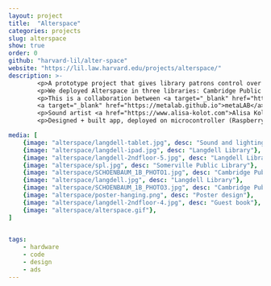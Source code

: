 ```yaml
---
layout: project
title:  "Alterspace"
categories: projects
slug: alterspace
show: true
order: 0
github: "harvard-lil/alter-space"
website: "https://lil.law.harvard.edu/projects/alterspace/"
description: >-
        <p>A prototype project that gives library patrons control over their space, allowing them to change lights and sounds.</p>
        <p>We deployed Alterspace in three libraries: Cambridge Public Library, Somerville Public Library, and Langdell Hall in Harvard Law School (on two floors).</p>
        <p>This is a collaboration between <a target="_blank" href="https://lil.law.harvard.edu">Library Innovation Lab</a> (<a href="https://twitter.com/clare__stanton">Clare Stanton</a>, <a href="https://www.instagram.com/andygoddamnedsilva/">Andy Silva</a>, myself) and 
        <a target="_blank" href="https://metalab.github.io">metaLAB</a> (<a href="http://jessyurko.com/#">Jessica Yurkfvsky</a>, <a href="https://cyber.harvard.edu/people/mbattles">Matthew Battles</a>), funded by the <a target="_blank" href="https://knightfoundation.org">Knight Foundation.</a></p>
        <p>Sound artist <a href="https://www.alisa-kolot.com">Alisa Kolot</a> created original music and sourced recordings for this project.
        <p>Designed + built app, deployed on microcontroller (Raspberry Pi).</p>

media: [
    {image: "alterspace/langdell-tablet.jpg", desc: "Sound and lighting app design"},
    {image: "alterspace/langdell-ipad.jpg", desc: "Langdell Library"},
    {image: "alterspace/langdell-2ndfloor-5.jpg", desc: "Langdell Library, 2nd floor"},
    {image: "alterspace/spl.jpg", desc: "Somerville Public Library"},
    {image: "alterspace/SCHOENBAUM_1B_PHOTO1.jpg", desc: "Cambridge Public Library. Credit: Hannah Schoenbaum"},
    {image: "alterspace/langdell.jpg", desc: "Langdell Library"},
    {image: "alterspace/SCHOENBAUM_1B_PHOTO3.jpg", desc: "Cambridge Public Library. Credit: Hannah Schoenbaum"},
    {image: "alterspace/poster-hanging.png", desc: "Poster design"},
    {image: "alterspace/langdell-2ndfloor-4.jpg", desc: "Guest book"},
    {image: "alterspace/alterspace.gif"},
]
    

tags: 
    - hardware
    - code
    - design
    - ads
---
```

